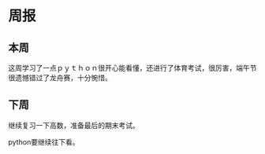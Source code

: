 # 周报　　

## 本周

这周学习了一点ｐｙｔｈｏｎ很开心能看懂，还进行了体育考试，很厉害，端午节很遗憾错过了龙舟赛，十分惋惜。

## 下周

继续复习一下高数，准备最后的期末考试。

python要继续往下看。
